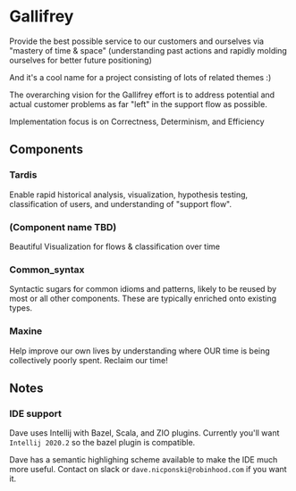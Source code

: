 # Gallifrey

Provide the best possible service to our customers and ourselves
via "mastery of time & space" (understanding past actions and
rapidly molding ourselves for better future positioning)

And it's a cool name for a project consisting of lots of related
themes :)

The overarching vision for the Gallifrey effort is to address
potential and actual customer problems as far "left" in the
support flow as possible.

Implementation focus is on Correctness, Determinism, and Efficiency

## Components

### Tardis
Enable rapid historical analysis, visualization, hypothesis
testing, classification of users, and understanding of "support
flow".

### (Component name TBD)
Beautiful Visualization for flows & classification over time

### Common_syntax
Syntactic sugars for common idioms and patterns, likely to be
reused by most or all other components.  These are typically
enriched onto existing types.

### Maxine
Help improve our own lives by understanding where OUR time is
being collectively poorly spent.  Reclaim our time!

## Notes
### IDE support
Dave uses Intellij with Bazel, Scala, and ZIO plugins. Currently
you'll want `Intellij 2020.2` so the bazel plugin is compatible.

Dave has a semantic highlighing scheme available to make the IDE
much more useful.  Contact on slack or `dave.nicponski@robinhood.com`
if you want it. 
